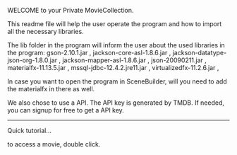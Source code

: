 WELCOME to your Private MovieCollection.

This readme file will help the user operate the program and how to import all the necessary libraries.

The lib folder in the program will inform the user about the used libraries in the program:
gson-2.10.1.jar ,
jackson-core-asl-1.8.6.jar ,
jackson-datatype-json-org-1.8.0.jar ,
jackson-mapper-asl-1.8.6.jar ,
json-20090211.jar ,
materialfx-11.13.5.jar ,
mssql-jdbc-12.4.2.jre11.jar ,
virtualizedfx-11.2.6.jar ,

In case you want to open the program in SceneBuilder, will you 
need to add the materialfx in there as well.


We also chose to use a API. The API key is generated by TMDB.
If needed, you can signup for free to get a API key.

_________________________________________________________________________________________________________________
Quick tutorial...

to access a movie, double click.


